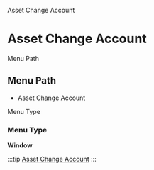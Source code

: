 
Asset Change Account
# Asset Change Account



Menu Path
## Menu Path



- Asset Change Account

Menu Type
### Menu Type

**Window**


:::tip
[Asset Change Account](functional-guide/window/window-asset-change-account.md)
:::